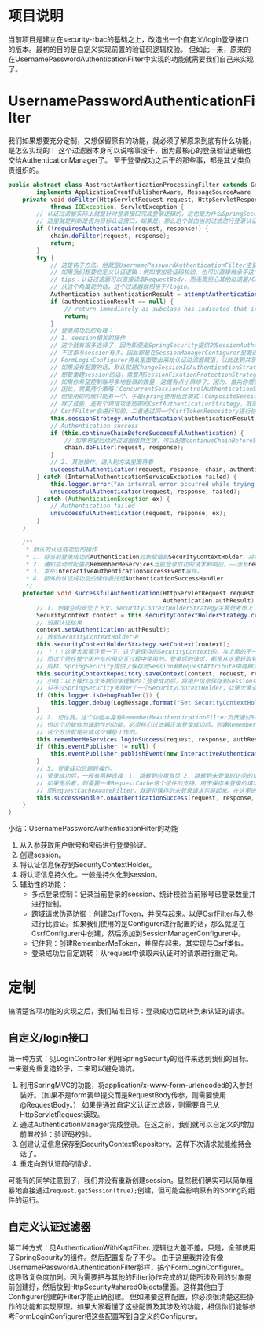 # 项目说明
当前项目是建立在security-rbac的基础之上，改造出一个自定义/login登录接口的版本。最初的目的是自定义实现前置的验证码逻辑校验。
但如此一来，原来的在UsernamePasswordAuthenticationFilter中实现的功能就需要我们自己来实现了。

# UsernamePasswordAuthenticationFilter
我们如果想要充分定制，又想保留原有的功能，就必须了解原来到底有什么功能，是怎么实现的！
这个过滤器本身可以说啥事没干，因为最核心的登录验证逻辑也交给AuthenticationManager了。
至于登录成功之后干的那些事，都是其父类负责组织的。
```java
public abstract class AbstractAuthenticationProcessingFilter extends GenericFilterBean
        implements ApplicationEventPublisherAware, MessageSourceAware {
    private void doFilter(HttpServletRequest request, HttpServletResponse response, FilterChain chain)
            throws IOException, ServletException {
        // 认证过滤器实际上就是针对登录接口完成登录逻辑的，这也是为什么SpringSecurity没有定义/login，或者/j_spring_security_check，却能直接处理的原因
        // 这里就是判断是否为目标认证接口，如果是，那么这个就由当前过滤进行登录认证
        if (!requiresAuthentication(request, response)) {
            chain.doFilter(request, response);
            return;
        }
        try {
            // 这是钩子方法。他就是UsernamePasswordAuthenticationFilter主要实现的方法，在这个方法里面完成的登录认证逻辑
            // 如果我们想要自定义认证逻辑：例如增加验证码校验。也可以直接继承于这个抽象类。
            // tips：认证过滤器可以直接读取RequestBody，而无需担心其他过滤器/Controller因为重复读取请求体而异常的情况。
            // 从这个角度说的话，这个过滤器就相当于/login。
            Authentication authenticationResult = attemptAuthentication(request, response);
            if (authenticationResult == null) {
                // return immediately as subclass has indicated that it hasn't completed
                return;
            }
            // 登录成功后的处理：
            // 1. session相关的操作
            // 这个就有很多选择了，因为即使是SpringSecurity提供的SessionAuthenticationStrategy实现，都有不少。
            // 不过都与session有关。因此都是在SessionManagerConfigurer里面进行配置并放到HttpSecurity的sharedObject属性里面。
            // FormLoginConfigurer再从里面取出来给认证过滤器赋值，以此达到共享协同一致。
            // 如果没有配置的话，默认就是ChangeSessionIdAuthenticationStrategy。这个只是给session更换个sessionId，并不重建session。
            // 想要重建session的话，需要用SessionFixationProtectionStrategy。可以防御“会话固定攻击”
            // 如果你希望控制账号多地登录的数量，这就有点小麻烦了。因为，首先你需要记录账号已经登录的session，然后校验是否已经达到极限。
            // 因此，需要两个策略：ConcurrentSessionControlAuthenticationStrategy（控制登录数量）、RegisterSessionAuthenticationStrategy（登记已登录账号和session）
            // 但使用的时候只能有一个，于是spring使用组合模式：CompositeSessionAuthenticationStrategy。搞多少个都行。
            // 除了这些，还有个跨域攻击防御的CsrfAuthenticationStrategy，就是创建csrfToken，放到RequestAttribute中。
            // CsrfFilter会进行校验，二者通过同一个CsrfTokenRepository进行协同。
            this.sessionStrategy.onAuthentication(authenticationResult, request, response);
            // Authentication success
            if (this.continueChainBeforeSuccessfulAuthentication) {
                // 如果希望后续的过滤器依然生效，可以配置continueChainBeforeSuccessfulAuthentication。但正常都不需要。
                chain.doFilter(request, response);
            }
            // 2. 其他操作。进入到方法里面再看
            successfulAuthentication(request, response, chain, authenticationResult);
        } catch (InternalAuthenticationServiceException failed) {
            this.logger.error("An internal error occurred while trying to authenticate the user.", failed);
            unsuccessfulAuthentication(request, response, failed);
        } catch (AuthenticationException ex) {
            // Authentication failed
            unsuccessfulAuthentication(request, response, ex);
        }
    }

    /**
     * 默认的认证成功后的操作
     * 1. 将当前登录成功的Authentication对象赋值到SecurityContextHolder，并保存起来（默认是保存到session中）。
     * 2. 通知启动时配置的RememberMeServices当前登录成功的请求和响应。——涉及rememberMe的token管理。
     * 3. 发布InteractiveAuthenticationSuccessEvent事件。
     * 4. 额外的认证成功后的操作委托给AuthenticationSuccessHandler
     */
    protected void successfulAuthentication(HttpServletRequest request, HttpServletResponse response, FilterChain chain,
                                            Authentication authResult) throws IOException, ServletException {
        // 1. 创建空的安全上下文。securityContextHolderStrategy主要是考虑上下文可能需要跨线程使用，一般应用，直接放到ThreadLocal里面就好了。框架设计时需要考虑小众需求。
        SecurityContext context = this.securityContextHolderStrategy.createEmptyContext();
        // 设置认证结果
        context.setAuthentication(authResult);
        // 放到SecurityContextHolder中
        this.securityContextHolderStrategy.setContext(context);
        // ！！！这里大家要注意一下，这个是保存的SecurityContext的。与上面的不一样的是，上面的只能在当前请求中使用。
        // 而这个是在整个用户与应用交互过程中使用的。登录后的请求，都是从这里获取到SecurityContext，再恢复到SecurityContextHolder中的。
        // 同样，SpringSecurity提供了保存到Session和RequestAttribute中两种方式。一般我们都保存到session中。
        this.securityContextRepository.saveContext(context, request, response);
        // 小结：以上操作与大多数同学理解的：登录成功后，将用户信息保存到Session中这个是一致的。
        // 只不过SpringSecurity多维护了一个SecurityContextHolder，以便大家通过静态方法获取认证信息。
        if (this.logger.isDebugEnabled()) {
            this.logger.debug(LogMessage.format("Set SecurityContextHolder to %s", authResult));
        }
        // 2. 记住我。这个功能本身有RememberMeAuthenticationFilter负责通过RememberMeToken进行认证。
        // 但这个功能作为辅助性的功能，必须核心过滤器正常登录成功后，创建RememberMeToken并且保存起来。
        // 这个方法就是完成这个铺垫工作的。
        this.rememberMeServices.loginSuccess(request, response, authResult);
        if (this.eventPublisher != null) {
            this.eventPublisher.publishEvent(new InteractiveAuthenticationSuccessEvent(authResult, this.getClass()));
        }
        // 3. 登录成功后跳转操作。
        // 登录成功后，一般有两种选择：1. 跳转到应用首页 2. 跳转到未登录时访问的请求
        // 如果是后者，则需要一来RequestCache这个组件的支持。用于保存未登录的请求。
        // 而RequestCacheAwareFilter，就是将保存的未登录请求包装起来。在这里进行恢复跳转！
        this.successHandler.onAuthenticationSuccess(request, response, authResult);
    }
}
```
小结：UsernamePasswordAuthenticationFilter的功能
1. 从入参获取用户账号和密码进行登录验证。
2. 创建session。
3. 将认证信息保存到SecurityContextHolder。
4. 将认证信息持久化。一般是持久化到session。
5. 辅助性的功能：
    - 多点登录控制：记录当前登录的session、统计校验当前账号已登录数量并进行控制。
    - 跨域请求伪造防御：创建CsrfToken，并保存起来。以便CsrfFilter与入参进行比验证。如果我们使用的是Configurer进行配置的话，那么就是在CsrfConfigurer中创建，然后添加到SessionManagerConfigurer中。
    - 记住我：创建RememberMeToken，并保存起来。其实现与Csrf类似。
    - 登录成功后自定跳转：从request中读取未认证时的请求进行重定向。

# 定制
搞清楚各项功能的实现之后，我们瞄准目标：登录成功后跳转到未认证的请求。

## 自定义/login接口
第一种方式：见LoginController
利用SpringSecurity的组件来达到我们的目标。一来避免重复造轮子，二来可以避免淌坑。
1. 利用SpringMVC的功能，将application/x-www-form-urlencoded的入参封装好。（如果不是form表单提交而是RequestBody传参，则需要使用@RequestBody。）
   如果是通过自定义认证过滤器，则需要自己从HttpServletRequest读取。
2. 通过AuthenticationManager完成登录。在这之前，我们就可以自定义的增加前置校验：验证码校验。
3. 创建认证信息保存到SecurityContextRepository。这样下次请求就能维持会话了。
4. 重定向到认证前的请求。

可能有的同学注意到了，我们并没有重新创建session。显然我们确实可以简单粗暴地直接通过`request.getSession(true);`创建，但可能会影响原有的Spring的组件的运行。

## 自定义认证过滤器
第二种方式：见AuthenticationWithKaptFilter.
逻辑也大差不差。只是，全部使用了SpringSecurity的组件。然后配置复杂了不少。
由于这里我并没有像UsernamePasswordAuthenticationFilter那样，搞个FormLoginConfigurer。
这导致复杂度加剧。因为需要把与其他的Filter协作完成的功能所涉及到的对象提前创建好，然后放到HttpSecurity#sharedObjects里面。这样其他由于Configurer创建的Filter才能正确创建。
但如果要这样配置，你必须很清楚这些协作的功能和实现原理。如果大家看懂了这些配置及其涉及的功能，相信你们能够参考FormLoginConfigurer把这些配置写到自定义的Configurer。